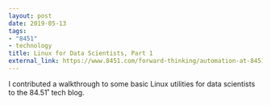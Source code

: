 ```yaml
---
layout: post
date: 2019-05-13
tags:
- "8451"
- technology
title: Linux for Data Scientists, Part 1
external_link: https://www.8451.com/forward-thinking/automation-at-8451
---
```


I contributed a walkthrough to some basic Linux utilities for data scientists to the 84.51˚ tech blog.
